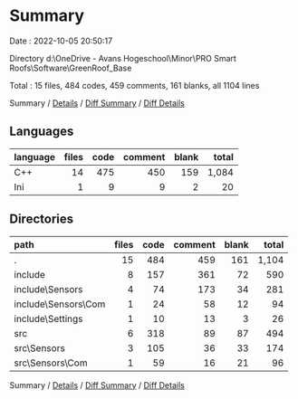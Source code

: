 # Summary

Date : 2022-10-05 20:50:17

Directory d:\\OneDrive - Avans Hogeschool\\Minor\\PRO Smart Roofs\\Software\\GreenRoof_Base

Total : 15 files,  484 codes, 459 comments, 161 blanks, all 1104 lines

Summary / [Details](details.md) / [Diff Summary](diff.md) / [Diff Details](diff-details.md)

## Languages
| language | files | code | comment | blank | total |
| :--- | ---: | ---: | ---: | ---: | ---: |
| C++ | 14 | 475 | 450 | 159 | 1,084 |
| Ini | 1 | 9 | 9 | 2 | 20 |

## Directories
| path | files | code | comment | blank | total |
| :--- | ---: | ---: | ---: | ---: | ---: |
| . | 15 | 484 | 459 | 161 | 1,104 |
| include | 8 | 157 | 361 | 72 | 590 |
| include\\Sensors | 4 | 74 | 173 | 34 | 281 |
| include\\Sensors\\Com | 1 | 24 | 58 | 12 | 94 |
| include\\Settings | 1 | 10 | 13 | 3 | 26 |
| src | 6 | 318 | 89 | 87 | 494 |
| src\\Sensors | 3 | 105 | 36 | 33 | 174 |
| src\\Sensors\\Com | 1 | 59 | 16 | 21 | 96 |

Summary / [Details](details.md) / [Diff Summary](diff.md) / [Diff Details](diff-details.md)
